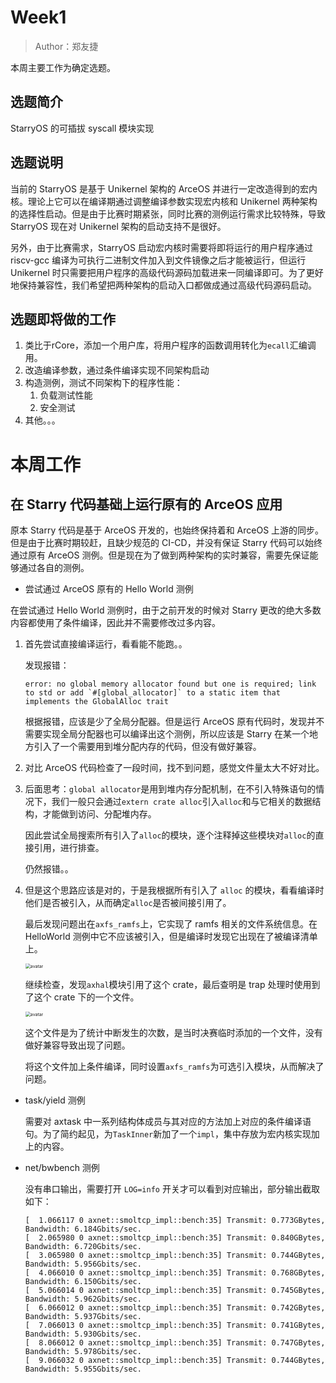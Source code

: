 # Week1

> Author：郑友捷

本周主要工作为确定选题。

## 选题简介

StarryOS 的可插拔 syscall 模块实现

## 选题说明

当前的 StarryOS 是基于 Unikernel 架构的 ArceOS 并进行一定改造得到的宏内核。理论上它可以在编译期通过调整编译参数实现宏内核和 Unikernel 两种架构的选择性启动。但是由于比赛时期紧张，同时比赛的测例运行需求比较特殊，导致 StarryOS 现在对 Unikernel 架构的启动支持不是很好。

另外，由于比赛需求，StarryOS 启动宏内核时需要将即将运行的用户程序通过 riscv-gcc 编译为可执行二进制文件加入到文件镜像之后才能被运行，但运行 Unikernel 时只需要把用户程序的高级代码源码加载进来一同编译即可。为了更好地保持兼容性，我们希望把两种架构的启动入口都做成通过高级代码源码启动。



## 选题即将做的工作

1. 类比于rCore，添加一个用户库，将用户程序的函数调用转化为`ecall`汇编调用。
2. 改造编译参数，通过条件编译实现不同架构启动
3. 构造测例，测试不同架构下的程序性能：
   1. 负载测试性能
   2. 安全测试
4. 其他。。。



# 本周工作

## 在 Starry 代码基础上运行原有的 ArceOS 应用

原本 Starry 代码是基于 ArceOS 开发的，也始终保持着和 ArceOS 上游的同步。但是由于比赛时期较赶，且缺少规范的 CI-CD，并没有保证 Starry 代码可以始终通过原有 ArceOS 测例。但是现在为了做到两种架构的实时兼容，需要先保证能够通过各自的测例。



* 尝试通过 ArceOS 原有的 Hello World 测例

在尝试通过 Hello World 测例时，由于之前开发的时候对 Starry 更改的绝大多数内容都使用了条件编译，因此并不需要修改过多内容。

1. 首先尝试直接编译运行，看看能不能跑。。

   

   发现报错：

   ````shell
   error: no global memory allocator found but one is required; link to std or add `#[global_allocator]` to a static item that implements the GlobalAlloc trait
   ````

   

   根据报错，应该是少了全局分配器。但是运行 ArceOS 原有代码时，发现并不需要实现全局分配器也可以编译出这个测例，所以应该是 Starry 在某一个地方引入了一个需要用到堆分配内存的代码，但没有做好兼容。

   

2. 对比 ArceOS 代码检查了一段时间，找不到问题，感觉文件量太大不好对比。

   

3. 后面思考：`global allocator`是用到堆内存分配机制，在不引入特殊语句的情况下，我们一般只会通过`extern crate alloc`引入`alloc`和与它相关的数据结构，才能做到访问、分配堆内存。

   因此尝试全局搜索所有引入了`alloc`的模块，逐个注释掉这些模块对`alloc`的直接引用，进行排查。

   仍然报错。。

   

4. 但是这个思路应该是对的，于是我根据所有引入了 `alloc` 的模块，看看编译时他们是否被引入，从而确定`alloc`是否被间接引用了。

   

   最后发现问题出在`axfs_ramfs`上，它实现了 ramfs 相关的文件系统信息。在 HelloWorld 测例中它不应该被引入，但是编译时发现它出现在了被编译清单上。

   <img src="../figures/train-week1-1.png" alt="avatar" style="zoom:50%;" />
   
   
   
   继续检查，发现`axhal`模块引用了这个 crate，最后查明是 trap 处理时使用到了这个 crate 下的一个文件。
   
   <img src="../figures/train-week1-2.png" alt="avatar" style="zoom:50%;" />
   
   这个文件是为了统计中断发生的次数，是当时决赛临时添加的一个文件，没有做好兼容导致出现了问题。
   
   将这个文件加上条件编译，同时设置`axfs_ramfs`为可选引入模块，从而解决了问题。

* task/yield 测例

  需要对 axtask 中一系列结构体成员与其对应的方法加上对应的条件编译语句。为了简约起见，为`TaskInner`新加了一个`impl`，集中存放为宏内核实现加上的内容。

* net/bwbench 测例

  没有串口输出，需要打开 `LOG=info` 开关才可以看到对应输出，部分输出截取如下：

  ```shell
  [  1.066117 0 axnet::smoltcp_impl::bench:35] Transmit: 0.773GBytes, Bandwidth: 6.184Gbits/sec.
  [  2.065980 0 axnet::smoltcp_impl::bench:35] Transmit: 0.840GBytes, Bandwidth: 6.720Gbits/sec.
  [  3.065980 0 axnet::smoltcp_impl::bench:35] Transmit: 0.744GBytes, Bandwidth: 5.956Gbits/sec.
  [  4.066010 0 axnet::smoltcp_impl::bench:35] Transmit: 0.768GBytes, Bandwidth: 6.150Gbits/sec.
  [  5.066014 0 axnet::smoltcp_impl::bench:35] Transmit: 0.745GBytes, Bandwidth: 5.962Gbits/sec.
  [  6.066012 0 axnet::smoltcp_impl::bench:35] Transmit: 0.742GBytes, Bandwidth: 5.937Gbits/sec.
  [  7.066013 0 axnet::smoltcp_impl::bench:35] Transmit: 0.741GBytes, Bandwidth: 5.930Gbits/sec.
  [  8.066012 0 axnet::smoltcp_impl::bench:35] Transmit: 0.747GBytes, Bandwidth: 5.978Gbits/sec.
  [  9.066032 0 axnet::smoltcp_impl::bench:35] Transmit: 0.744GBytes, Bandwidth: 5.955Gbits/sec.
  ```

  




